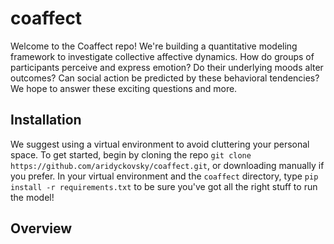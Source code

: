 # coaffect
Welcome to the Coaffect repo! We're building a quantitative modeling framework to investigate collective affective dynamics. How do groups of participants perceive and express emotion? Do their underlying moods alter outcomes? Can social action be predicted by these behavioral tendencies? We hope to answer these exciting questions and more.

## Installation

We suggest using a virtual environment to avoid cluttering your personal space. To get started, begin by cloning the repo `git clone https://github.com/aridyckovsky/coaffect.git`, or downloading manually if you prefer. In your virtual environment and the `coaffect` directory, type `pip install -r requirements.txt` to be sure you've got all the right stuff to run the model!

## Overview
